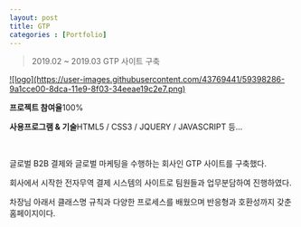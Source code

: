 ```yaml
---
layout: post
title: GTP
categories : [Portfolio]
---
```

> 2019.02 ~ 2019.03 GTP 사이트 구축

<a class="img_company" href="http://www.gtradepay.com/" title="지트레이드페이 바로가기">
![logo](https://user-images.githubusercontent.com/43769441/59398286-9a1cce00-8dca-11e9-8f03-34eeae19c2e7.png)
</a>

<p class="no-bottom"><strong>프로젝트 참여율</strong>100%</p>
<p class="no-bottom"><strong>사용프로그램 & 기술</strong>HTML5 / CSS3 / JQUERY / JAVASCRIPT 등...</p>
<br>
<p>글로벌 B2B 결제와 글로벌 마케팅을 수행하는 회사인 GTP 사이트를 구축했다.</p>
<p>회사에서 시작한 전자무역 결제 시스템의 사이트로 팀원들과 업무분담하여 진행하였다.</p>
<p>차장님 아래서 클래스명 규칙과 다양한 프로세스를 배웠으며 반응형과 호환성까지 갖춘 홈페이지이다.</p>







